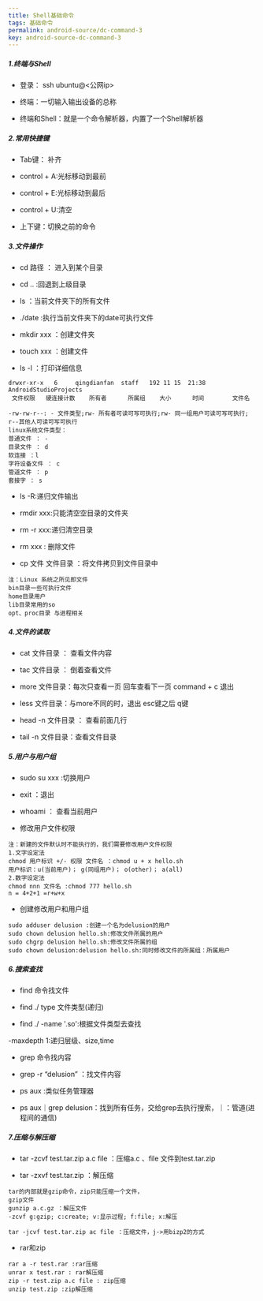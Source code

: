 ```yaml
---
title: Shell基础命令
tags: 基础命令
permalink: android-source/dc-command-3
key: android-source-dc-command-3
---
```


##### 1.终端与Shell

- 登录： ssh ubuntu@<公网ip>

- 终端：一切输入输出设备的总称

- 终端和Shell：就是一个命令解析器，内置了一个Shell解析器

##### 2.常用快捷键

- Tab键： 补齐

- control + A:光标移动到最前

- control + E:光标移动到最后

- control + U:清空

- 上下键：切换之前的命令

<!--more-->

##### 3.文件操作

- cd 路径 ： 进入到某个目录

- cd .. :回退到上级目录

- ls ：当前文件夹下的所有文件

- ./date :执行当前文件夹下的date可执行文件

- mkdir xxx ：创建文件夹

- touch xxx ：创建文件

- ls -l ：打印详细信息

```
drwxr-xr-x   6     qingdianfan  staff   192 11 15  21:38  AndroidStudioProjects
 文件权限   硬连接计数    所有者      所属组    大小      时间        文件名

-rw-rw-r--: - 文件类型;rw- 所有者可读可写可执行;rw- 同一组用户可读可写可执行; r--其他人可读可写可执行
linux系统文件类型：
普通文件 ： -
目录文件 ： d
软连接 ：l
字符设备文件 ： c
管道文件 ： p
套接字 ： s
```

- ls -R:递归文件输出

- rmdir xxx:只能清空空目录的文件夹

- rm -r xxx:递归清空目录

- rm xxx : 删除文件

- cp 文件 文件目录 ：将文件拷贝到文件目录中

```
注：Linux 系统之所见即文件
bin目录一些可执行文件
home目录用户
lib目录常用的so
opt、proc目录 与进程相关
```

##### 4.文件的读取

- cat 文件目录 ： 查看文件内容

- tac 文件目录 ： 倒着查看文件

- more 文件目录：每次只查看一页 回车查看下一页 command + c 退出

- less 文件目录：与more不同的时，退出 esc键之后 q键

- head -n 文件目录 ： 查看前面几行

- tail -n 文件目录：查看文件目录

##### 5.用户与用户组

- sudo su xxx :切换用户

- exit ：退出

- whoami ： 查看当前用户

- 修改用户文件权限

```
注：新建的文件默认时不能执行的，我们需要修改用户文件权限
1.文字设定法
chmod 用户标识 +/- 权限 文件名 ：chmod u + x hello.sh
用户标识：u(当前用户)； g(同组用户)； o(other)； a(all)
2.数字设定法
chmod nnn 文件名 :chmod 777 hello.sh
n = 4+2+1 =r+w+x
```

- 创建修改用户和用户组

```
sudo adduser delusion :创建一个名为delusion的用户
sudo chown delusion hello.sh:修改文件所属的用户
sudo chgrp delusion hello.sh:修改文件所属的组
sudo chown delusion:delusion hello.sh:同时修改文件的所属组：所属用户
```

##### 6.搜索查找

- find 命令找文件

- find ./ type 文件类型(递归)

- find ./ -name '.so':根据文件类型去查找

-maxdepth 1:递归层级、size,time 

- grep 命令找内容

- grep -r “delusion” ：找文件内容

- ps aux :类似任务管理器

- ps aux｜grep delusion：找到所有任务，交给grep去执行搜索，｜：管道(进程间的通信)

##### 7.压缩与解压缩

- tar -zcvf test.tar.zip a.c file ：压缩a.c 、file 文件到test.tar.zip

- tar -zxvf test.tar.zip ：解压缩

```
tar的内部就是gzip命令，zip只能压缩一个文件，
gzip文件
gunzip a.c.gz ：解压文件
-zcvf g:gzip; c:create; v:显示过程; f:file; x:解压

tar -jcvf test.tar.zip ac file ：压缩文件，j->用bizp2的方式
```

- rar和zip

```
rar a -r test.rar :rar压缩
unrar x test.rar : rar解压缩
zip -r test.zip a.c file : zip压缩
unzip test.zip :zip解压缩
```







